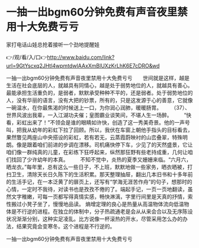# 一抽一出bgm60分钟免费有声音夜里禁用十大免费亏亏
家打电话山娃总抢着接听一个劲地提醒娃

👉/观/看/入/口👉http://www.baidu.com/link?url=9GtYscxq2JHtl4wpmtdwIAAxXmBlUXzKrLhK6E7cDRO&wd

一抽一出bgm60分钟免费有声音夜里禁用十大免费亏亏　　世间就是这样，越是生活在社会底层的人，就越具有同情心，越是处于弱势地位的人，就越具有善心。最能承担生活重负的，是弱者，默默承受种种不平的，还是弱者。处于弱势地位的人，没有华丽的语言，没有大把的钞票，所有的，只是这发源于心的善意，它就像一碗温水，在你最焦渴的时候送上一口，为你润心润肺，暖暖肠胃。
　　（37）、世界风波出我辈，一入江湖功夫催；皇图霸业谈笑间，不堪人生一场醉。
　　“快看，彩虹出来了！”不领会是谁的眼睛如许快，创造了这一秀美奇景。他的一声号叫，把我从幼年的彩虹下拉了回顾。所以，我伏在车窗上朝他手指头的目标看去，果然瞥见两座山中央搭设的彩虹，若有若无，云蒸霞蔚映衬的山峦叠翠，特殊明朗。像是跟着咱们前进的步调在漂移。司机痛快停下车，少见了的天然盛景，它让咱们像一群纯真的儿童，在彩练下狂呼起来，纵然那狂野有些老持成重，几何让咱们找回了少许幼年的本真。
　　不知不觉中，炎热的夏季又姗姗来临。“六月六，晒龙衣。”每年里，总有这么一些日子，不上班，默默地做一些家务，晒衣晒被，打扫卫生，清除天长日久陈下的生活积累。那天整理抽屉，翻出几本旧书和十多年前的生活手记，在一本泛黄了的扉页上，还写有“学海无涯苦作舟”的句子，想那时的心情，一定时不我待，对读书也是孜孜不倦的了。端起手记，一页一页地翻读，虽然文字稚嫩，可每一页都写得真情实感，畅快淋漓，字里行间里是天真的抒情，索性搬过小凳子坐了，慢慢地品读。
熵增定理的良心是热量从高温物体流向低温物体是不行逆的进程。在独立的体制中，分子热疏通老是会从从来会合以及无序陈设状况渐渐分别，这种实足凌乱。比方说像一杯滚热的开水，尽管采用怎么办的办法，结果究竟会变寒冬。这个进程是不行逆的。

一抽一出bgm60分钟免费有声音夜里禁用十大免费亏亏
